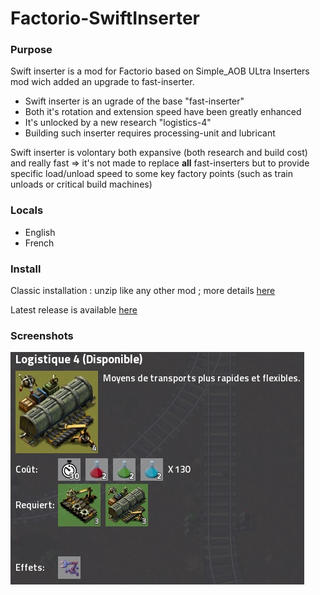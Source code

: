 # Factorio-SwiftInserter

### Purpose
Swift inserter is a mod for Factorio based on Simple_AOB ULtra Inserters mod wich added an upgrade to fast-inserter.

* Swift inserter is an ugrade of the base "fast-inserter"
* Both it's rotation and extension speed have been greatly enhanced
* It's unlocked by a new research "logistics-4"
* Building such inserter requires processing-unit and lubricant

Swift inserter is volontary both expansive (both research and build cost) and really fast => it's not made to replace **all** fast-inserters but to provide specific load/unload speed to some key factory points (such as train unloads or critical build machines)

### Locals
* English
* French

### Install
Classic installation : unzip like any other mod ; more details [here](https://wiki.factorio.com/index.php?title=Installing_Mods)

Latest release is available [here](https://github.com/SLE-TheRealOne/Factorio-SwiftInserter/releases)


### Screenshots

![Screenshot](https://github.com/SLE-TheRealOne/Factorio-SwiftInserter/blob/master/graphics/Screenshots-Research.jpg)
